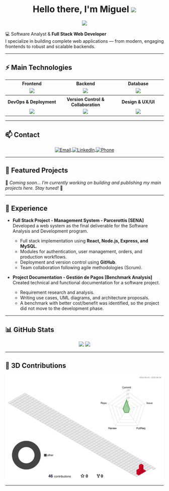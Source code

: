 <h1 align="center"> 
  Hello there, I'm Miguel
  <img src="https://media.giphy.com/media/hvRJCLFzcasrR4ia7z/giphy.gif" width="35">
</h1>
<p align="center">
  <a href="https://github.com/DenverCoder1/readme-typing-svg"><img src="https://readme-typing-svg.herokuapp.com?font=Time+New+Roman&color=%23C8BE25&size=25&center=true&vCenter=true&width=600&height=100&lines=Junior+Full+Stack+Developer;JavaScript+Technologies+Specialist;SENA+Software+Development+Technologist;Scalable+Solutions+Creator;Web+Architecture+Enthusiastic;Automation+%26+Optimization;Always+learning+new+technologies"></a>
</p>



💻 Software Analyst & **Full Stack Web Developer**  
I specialize in building complete web applications — from modern, engaging frontends to robust and scalable backends.  


---

## ⚡ Main Technologies

<div align="center">

<table style="border-collapse: collapse; background-color: transparent;">

  <tr>
    <th style="background-color: transparent;">Frontend</th>
    <th style="background-color: transparent;">Backend</th>
    <th style="background-color: transparent;">Database</th>
  </tr>
  <tr>
    <td align="center" width="200"><img src="https://skillicons.dev/icons?i=html,css,js,ts,react" height="40"/></td>
    <td align="center" width="200"><img src="https://skillicons.dev/icons?i=nodejs,express,python" height="40"/></td>
    <td align="center" width="200"><img src="https://skillicons.dev/icons?i=mysql,mongodb" height="40"/></td>
  </tr>

  <tr>
    <th style="background-color: transparent;">DevOps & Deployment</th>
    <th style="background-color: transparent;">Version Control & Collaboration</th>
    <th style="background-color: transparent;">Design & UX/UI</th>
  </tr>
  <tr>
    <td align="center" width="200"><img src="https://skillicons.dev/icons?i=docker,azure,npm" height="40"/></td>
    <td align="center" width="200"><img src="https://skillicons.dev/icons?i=git,github" height="40"/></td>
    <td align="center" width="200"><img src="https://skillicons.dev/icons?i=figma,materialui,tailwindcss" height="40"/></td>
    

  </tr>

</table>

</div>





---

## 📫 Contact

<p align="center">
  <!-- Email -->
  <a href="mailto:youremail@example.com" target="_blank" title="Email">
    <img src="https://img.shields.io/badge/Email-%23D14836?style=for-the-badge&logo=gmail&logoColor=white" alt="Email" style="vertical-align: middle;" />
  </a>

  <!-- LinkedIn -->
  <a href="https://co.linkedin.com/in/miguel-tabares-334988356" target="_blank" title="LinkedIn">
    <img src="https://img.shields.io/badge/LinkedIn-%230077B5?style=for-the-badge&logo=linkedin&logoColor=white" alt="LinkedIn" style="vertical-align: middle;" />
  </a>

  <!-- Phone -->
  <a href="tel:+570000000000" target="_blank" title="Phone">
    <img src="https://img.shields.io/badge/Phone-%23000000?style=for-the-badge&logo=whatsapp&logoColor=white" alt="Phone" style="vertical-align: middle;" />
  </a>
</p>


---

## 📌 Featured Projects  

🚧 *Coming soon... I’m currently working on building and publishing my main projects here. Stay tuned!* 🚀  

---

## 💼 Experience

- **Full Stack Project - Management System - Parcerottis [SENA]**  
  Developed a web system as the final deliverable for the Software Analysis and Development program.  
  - Full stack implementation using **React, Node.js, Express, and MySQL**.  
  - Modules for authentication, user management, orders, and production workflows.  
  - Deployment and version control using **GitHub**.  
  - Team collaboration following agile methodologies (Scrum).

- **Project Documentation - Gestión de Pagos [Benchmark Analysis]**  
  Created technical and functional documentation for a software project.  
  - Requirement research and analysis.  
  - Writing use cases, UML diagrams, and architecture proposals.  
  - A benchmark with better cost/benefit was identified, so the project did not move to the development phase.

---

## 📊 GitHub Stats  
<p align="center">
  <img src="https://github-readme-stats.vercel.app/api?username=MigueDev-FS&show_icons=true&count_private=true&theme=vue&hide_border=true&bg_color=00000000&hide_rank=true" height="165"/>
  <img src="https://github-readme-stats.vercel.app/api/top-langs/?username=MigueDev-FS&layout=compact&theme=vue&hide_border=true&bg_color=00000000" height="165"/>
</p>

---

## 🐉 3D Contributions  
<p align="center">
  <img src="./profile-3d-contrib/profile-gitblock.svg" width="600" alt="3D contributions"/>
</p>

---
